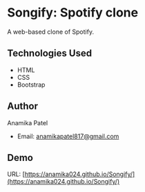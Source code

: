 # Songify: Spotify clone

A web-based clone of Spotify.

## Technologies Used
- HTML
- CSS
- Bootstrap

## Author

Anamika Patel
- Email: anamikapatel817@gmail.com

## Demo
URL: [https://anamika024.github.io/Songify/](https://anamika024.github.io/Songify/)